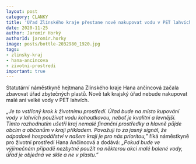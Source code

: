 ```yaml
---
layout: post
category: CLANKY
title: 'Úřad Zlínského kraje přestane nově nakupovat vodu v PET lahvích'
date: 2020-11-25
author: Jaromír Horký
authorId: jaromir.horky
image: posts/bottle-2032980_1920.jpg
tags: 
- zlinsky-kraj
- hana-ancincova
- zivotni-prostredi
important: true
---
```

Statutární náměstkyně hejtmana Zlínského kraje Hana ančincová začala zbavovat úřad zbytečných plastů. Nově tak krajský úřad nebude nakupovat malé ani velké vody v PET lahvích.

*„Je to vstřícný krok k životnímu prostředí. Úřad bude na místo kupování vody v lahvích používat vodu kohoutkovou, neboť je kvalitní a levnější. Tímto rozhodnutím ušetří kraj nemalé finanční prostředky a hlavně půjde obcím a občanům v kraji příkladem. Považuji to za jasný signál, že odpadové hospodářství v našem kraji je pro nás prioritou,”* říká náměstkyně pro životní prostředí Hana Ančincová a dodává: *„Pokud bude ve výjimečném případě nezbytné použít na některou akci malé balené vody, úřad je objedná ve skle a ne v plastu.”*

